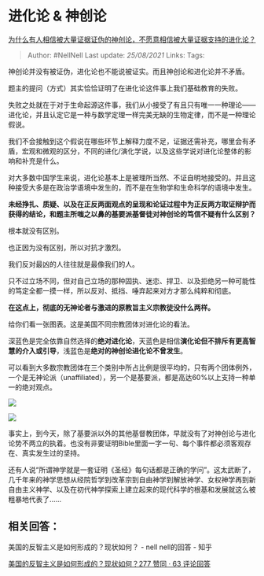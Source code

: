 # 进化论 & 神创论
[为什么有人相信被大量证据证伪的神创论，不愿意相信被大量证据支持的进化论？](https://www.zhihu.com/question/362294667/answer/1448655983)

> Author: #NellNell 
> Last update: *25/08/2021* 
> Links:
> Tags:    

神创论并没有被证伪，进化论也不能说被证实。而且神创论和进化论并不矛盾。

题主的提问（方式）其实恰恰证明了在进化论这件事上我们基础教育的失败。

失败之处就在于对于生命起源这件事，我们从小接受了有且只有唯一一种理论——进化论，并且认定它是一种与数学定理一样完美无缺的生物定律，而不是一种理论假说。

我们不会接触到这个假说在哪些环节上解释力度不足，证据还需补充，哪里会有矛盾，宏观和微观的区分，不同的进化/演化学说，以及这些学说对进化论整体的影响和补充是什么。

对大多数中国学生来说，进化论基本上是被理所当然、不证自明地接受的。并且这种接受大多是在政治学语境中发生的，而不是在生物学和生命科学的语境中发生。

**未经挣扎、质疑、以及在正反两面观点的呈现和论证过程中为正反两方取证辩护而获得的结论，和题主所嗤之以鼻的基要派基督徒对神创论的笃信不疑有什么区别？**

根本就没有区别。

也正因为没有区别，所以对抗才激烈。

我们反对最凶的人往往就是最像我们的人。

只不过立场不同，但对自己立场的那种固执、迷恋、捍卫、以及拒绝另一种可能性的笃定全都一摸一样，所以反对、抵挡、唾弃起来对方才那么纯粹和彻底。

**在这点上，彻底的无神论者与激进的原教旨主义宗教徒没什么两样。**

给你们看一张图表。这是美国不同宗教团体对进化论的看法。

深蓝色是完全依靠自然选择的**绝对进化论**，天蓝色是相信**演化论但不排斥有更高智慧的介入或引导**，浅蓝色是**绝对的神创论进化论不曾发生**。

可以看到大多数宗教团体在三个类别中所占比例是很平均的，只有两个团体例外，一个是无神论派（unaffiliated），另一个是基要派，都是高达60%以上支持一种单一的绝对观点。

![](https://pic1.zhimg.com/50/v2-6a186f523e7ee06047f079196a410add_720w.jpg?source=c8b7c179)

![](https://pic1.zhimg.com/80/v2-6a186f523e7ee06047f079196a410add_720w.jpg?source=c8b7c179)

  

事实上，到今天，除了基要派以外的其他基督教团体，早就没有了对神创论与进化论势不两立的执着。也没有非要证明Bible里面一字一句、每个事件都必须客观存在、真实发生过的坚持。

还有人说“所谓神学就是一套证明《圣经》每句话都是正确的学问”。这太武断了，几千年来的神学思想从经院哲学到改革宗到自由神学到解放神学、女权神学再到新自由主义神学、以及在初代神学探索上建立起来的现代科学的根基和发展就这么被粗暴地代表了……

  

## 相关回答：

美国的反智主义是如何形成的？现状如何？ - nell nell的回答 - 知乎

[美国的反智主义是如何形成的？现状如何？277 赞同 · 63 评论回答](https://www.zhihu.com/question/22922167/answer/1444768724)
